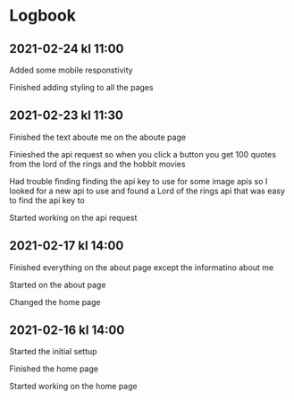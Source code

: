 # Logbook

## 2021-02-24 kl 11:00

Added some mobile responstivity

Finished adding styling to all the pages

## 2021-02-23 kl 11:30

Finished the text aboute me on the aboute page

Finieshed the api request so when you click a button you get 100 quotes from the lord of the rings and the hobbit movies

Had trouble finding finding the api key to use for some image apis so I looked for a new api to use and found a Lord of the rings api that was easy to find the api key to

Started working on the api request

## 2021-02-17 kl 14:00

Finished everything on the about page except the informatino about me

Started on the about page

Changed the home page

## 2021-02-16 kl 14:00

Started the initial settup

Finished the home page

Started working on the home page
